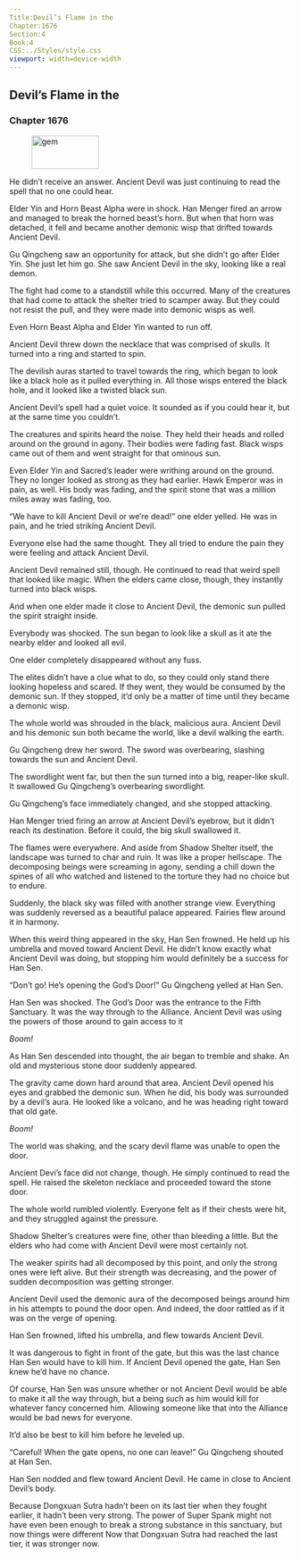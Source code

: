 ```yaml
---
Title:Devil’s Flame in the 
Chapter:1676 
Section:4 
Book:4 
CSS:../Styles/style.css 
viewport: width=device-width
---
```

  
## Devil’s Flame in the
### Chapter 1676
  
<figure>
	<img src="../Images/gem.gif" alt="gem" id="gem" width="120" height="60" />
</figure>
  

  
He didn’t receive an answer. Ancient Devil was just continuing to read the spell that no one could hear.

Elder Yin and Horn Beast Alpha were in shock. Han Menger fired an arrow and managed to break the horned beast’s horn. But when that horn was detached, it fell and became another demonic wisp that drifted towards Ancient Devil.

Gu Qingcheng saw an opportunity for attack, but she didn’t go after Elder Yin. She just let him go. She saw Ancient Devil in the sky, looking like a real demon.

The fight had come to a standstill while this occurred. Many of the creatures that had come to attack the shelter tried to scamper away. But they could not resist the pull, and they were made into demonic wisps as well.

Even Horn Beast Alpha and Elder Yin wanted to run off.

Ancient Devil threw down the necklace that was comprised of skulls. It turned into a ring and started to spin.

The devilish auras started to travel towards the ring, which began to look like a black hole as it pulled everything in. All those wisps entered the black hole, and it looked like a twisted black sun.

Ancient Devil’s spell had a quiet voice. It sounded as if you could hear it, but at the same time you couldn’t.

The creatures and spirits heard the noise. They held their heads and rolled around on the ground in agony. Their bodies were fading fast. Black wisps came out of them and went straight for that ominous sun.

Even Elder Yin and Sacred’s leader were writhing around on the ground. They no longer looked as strong as they had earlier. Hawk Emperor was in pain, as well. His body was fading, and the spirit stone that was a million miles away was fading, too.

“We have to kill Ancient Devil or we’re dead!” one elder yelled. He was in pain, and he tried striking Ancient Devil.

Everyone else had the same thought. They all tried to endure the pain they were feeling and attack Ancient Devil.

Ancient Devil remained still, though. He continued to read that weird spell that looked like magic. When the elders came close, though, they instantly turned into black wisps.

And when one elder made it close to Ancient Devil, the demonic sun pulled the spirit straight inside.

Everybody was shocked. The sun began to look like a skull as it ate the nearby elder and looked all evil.

One elder completely disappeared without any fuss.

The elites didn’t have a clue what to do, so they could only stand there looking hopeless and scared. If they went, they would be consumed by the demonic sun. If they stopped, it’d only be a matter of time until they became a demonic wisp.

The whole world was shrouded in the black, malicious aura. Ancient Devil and his demonic sun both became the world, like a devil walking the earth.

Gu Qingcheng drew her sword. The sword was overbearing, slashing towards the sun and Ancient Devil.

The swordlight went far, but then the sun turned into a big, reaper-like skull. It swallowed Gu Qingcheng’s overbearing swordlight.

Gu Qingcheng’s face immediately changed, and she stopped attacking.

Han Menger tried firing an arrow at Ancient Devil’s eyebrow, but it didn’t reach its destination. Before it could, the big skull swallowed it.

The flames were everywhere. And aside from Shadow Shelter itself, the landscape was turned to char and ruin. It was like a proper hellscape. The decomposing beings were screaming in agony, sending a chill down the spines of all who watched and listened to the torture they had no choice but to endure.

Suddenly, the black sky was filled with another strange view. Everything was suddenly reversed as a beautiful palace appeared. Fairies flew around it in harmony.

When this weird thing appeared in the sky, Han Sen frowned. He held up his umbrella and moved toward Ancient Devil. He didn’t know exactly what Ancient Devil was doing, but stopping him would definitely be a success for Han Sen.

“Don’t go! He’s opening the God’s Door!” Gu Qingcheng yelled at Han Sen.

Han Sen was shocked. The God’s Door was the entrance to the Fifth Sanctuary. It was the way through to the Alliance. Ancient Devil was using the powers of those around to gain access to it

*Boom!*

As Han Sen descended into thought, the air began to tremble and shake. An old and mysterious stone door suddenly appeared.

The gravity came down hard around that area. Ancient Devil opened his eyes and grabbed the demonic sun. When he did, his body was surrounded by a devil’s aura. He looked like a volcano, and he was heading right toward that old gate.

*Boom!*

The world was shaking, and the scary devil flame was unable to open the door.

Ancient Devi’s face did not change, though. He simply continued to read the spell. He raised the skeleton necklace and proceeded toward the stone door.

The whole world rumbled violently. Everyone felt as if their chests were hit, and they struggled against the pressure.

Shadow Shelter’s creatures were fine, other than bleeding a little. But the elders who had come with Ancient Devil were most certainly not.

The weaker spirits had all decomposed by this point, and only the strong ones were left alive. But their strength was decreasing, and the power of sudden decomposition was getting stronger.

Ancient Devil used the demonic aura of the decomposed beings around him in his attempts to pound the door open. And indeed, the door rattled as if it was on the verge of opening.

Han Sen frowned, lifted his umbrella, and flew towards Ancient Devil.

It was dangerous to fight in front of the gate, but this was the last chance Han Sen would have to kill him. If Ancient Devil opened the gate, Han Sen knew he’d have no chance.

Of course, Han Sen was unsure whether or not Ancient Devil would be able to make it all the way through, but a being such as him would kill for whatever fancy concerned him. Allowing someone like that into the Alliance would be bad news for everyone.

It’d also be best to kill him before he leveled up.

“Careful! When the gate opens, no one can leave!” Gu Qingcheng shouted at Han Sen.

Han Sen nodded and flew toward Ancient Devil. He came in close to Ancient Devil’s body.

Because Dongxuan Sutra hadn’t been on its last tier when they fought earlier, it hadn’t been very strong. The power of Super Spank might not have even been enough to break a strong substance in this sanctuary, but now things were different Now that Dongxuan Sutra had reached the last tier, it was stronger now.